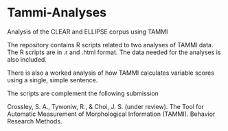 # Tammi-Analyses
Analysis of the CLEAR and ELLIPSE corpus using TAMMI

The repository contains R scripts related to two analyses of TAMMI data. The R scripts are in .r and .html format. The data needed for the analyses is also included.

There is also a worked analysis of how TAMMI calculates variable scores using a single, simple sentence.

The scripts are complement the following submission

Crossley, S. A., Tywoniw, R., & Choi, J. S. (under review). The Tool for Automatic Measurement of Morphological Information (TAMMI). Behavior Research Methods. 

